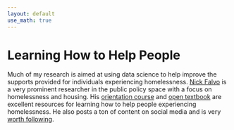 ```yaml
---
layout: default
use_math: true
---
```

# Learning How to Help People

Much of my research is aimed at using data science to help improve the supports provided for individuals experiencing homelessness.   [Nick Falvo](https://nickfalvo.ca) is a very prominent researcher in the public policy space with a focus on homelessness and housing.  His [orientation course](https://nickfalvo.ca/courses/) and [open textbook](https://nickfalvo.ca/book/) are excellent resources for learning how to help people experiencing homelessness.  He also posts a ton of content on social media and is very [worth following](https://twitter.com/nicholas_falvo).

